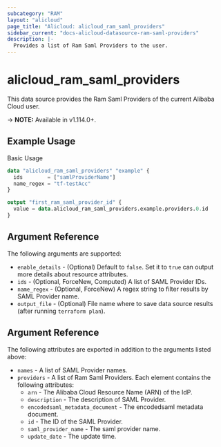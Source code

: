 ```yaml
---
subcategory: "RAM"
layout: "alicloud"
page_title: "Alicloud: alicloud_ram_saml_providers"
sidebar_current: "docs-alicloud-datasource-ram-saml-providers"
description: |-
  Provides a list of Ram Saml Providers to the user.
---
```


# alicloud\_ram\_saml\_providers

This data source provides the Ram Saml Providers of the current Alibaba Cloud user.

-> **NOTE:** Available in v1.114.0+.

## Example Usage

Basic Usage

```terraform
data "alicloud_ram_saml_providers" "example" {
  ids        = ["samlProviderName"]
  name_regex = "tf-testAcc"
}

output "first_ram_saml_provider_id" {
  value = data.alicloud_ram_saml_providers.example.providers.0.id
}
```

## Argument Reference

The following arguments are supported:

* `enable_details` - (Optional) Default to `false`. Set it to `true` can output more details about resource attributes.
* `ids` - (Optional, ForceNew, Computed)  A list of SAML Provider IDs.
* `name_regex` - (Optional, ForceNew) A regex string to filter results by SAML Provider name.
* `output_file` - (Optional) File name where to save data source results (after running `terraform plan`).

## Argument Reference

The following attributes are exported in addition to the arguments listed above:

* `names` - A list of SAML Provider names.
* `providers` - A list of Ram Saml Providers. Each element contains the following attributes:
	* `arn` - The Alibaba Cloud Resource Name (ARN) of the IdP.
	* `description` - The description of SAML Provider.
	* `encodedsaml_metadata_document` - The encodedsaml metadata document.
	* `id` - The ID of the SAML Provider.
	* `saml_provider_name` - The saml provider name.
	* `update_date` - The update time.